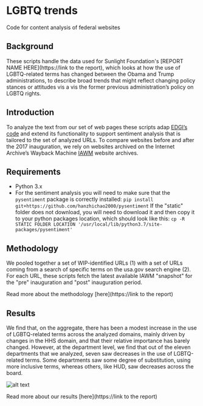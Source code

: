 # LGBTQ trends
Code for content analysis of federal websites

## Background
These scripts handle the data used for Sunlight Foundation's [REPORT NAME HERE](https://link to the report),
which looks at how the use of LGBTQ-related terms has changed between the Obama
and Trump administrations, to describe broad trends that might reflect changing
policy stances or attitudes vis a vis the former previous administration’s
policy on LGBTQ rights.

## Introduction
To analyze the text from our set of web pages these scripts adap [EDGI’s
code](https://github.com/ericnost/EDGI) and extend its functionality to
support sentiment analysis that is tailored to the set of analyzed URLs.
To compare websites before and after the 2017 inauguration, we rely
on websites archived on the Internet Archive’s Wayback Machine [IAWM](https://archive.org/web/) website archives.

## Requirements
- Python 3.x
- For the sentiment analysis you will need to make sure that the `pysentiment`
package is correctly installed:
`pip install git+https://github.com/hanzhichao2000/pysentiment`
If the "static" folder does not download, you will need to download it and then
copy it to your python packages location, which should look like this:
`cp -R STATIC FOLDER LOCATION '/usr/local/lib/python3.7/site-packages/pysentiment'`

## Methodology
We pooled together a set of WIP-identified URLs (1) with a set of URLs coming
from a search of specific terms on the usa.gov search engine (2).
For each URL, these scripts fetch the latest available IAWM "snapshot" for the "pre" inauguration and "post" inauguration period.

Read more about the methodology [here](https://link to the report)

## Results
We find that, on the aggregate, there has been a modest increase in the use of
LGBTQ-related terms across the analyzed domains, mainly driven by changes in the
HHS domain, and that their relative importance has barely changed. However, at
the department level, we find that out of the eleven departments that we
analyzed, seven saw decreases in the use of LGBTQ-related terms. Some
departments saw some degree of substitution, using more inclusive terms, whereas
others, like HUD, saw decreases across the board.

![alt text](https://github.com/sunlightpolicy/lgbtq_trends/images/changes_department.png "Changes by department")

Read more about our results [here](https://link to the report)
